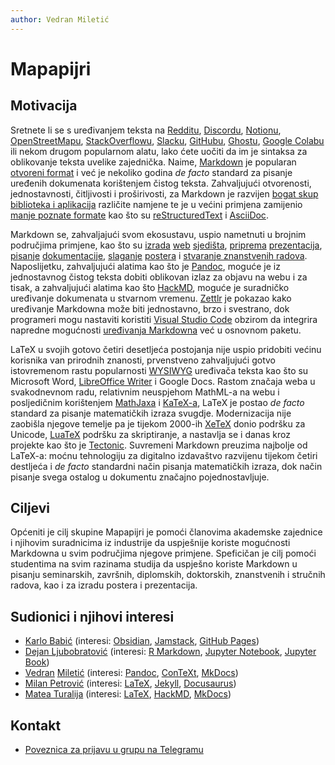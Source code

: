 ```yaml
---
author: Vedran Miletić
---
```


# Mapapijri

## Motivacija

Sretnete li se s uređivanjem teksta na [Redditu](https://www.markdownguide.org/tools/reddit/), [Discordu](https://support.discord.com/hc/en-us/articles/210298617-Markdown-Text-101-Chat-Formatting-Bold-Italic-Underline-), [Notionu](https://www.notion.so/help/writing-and-editing-basics#markdown-&-shortcuts), [OpenStreetMapu](https://wiki.openstreetmap.org/wiki/Web_front_end#User_diaries), [StackOverflowu](https://stackoverflow.com/editing-help), [Slacku](https://api.slack.com/reference/surfaces/formatting), [GitHubu](https://docs.github.com/en/get-started/writing-on-github/getting-started-with-writing-and-formatting-on-github/basic-writing-and-formatting-syntax), [Ghostu](https://ghost.org/changelog/markdown/), [Google Colabu](https://colab.research.google.com/notebooks/markdown_guide.ipynb) ili nekom drugom popularnom alatu, lako ćete uočiti da im je sintaksa za oblikovanje teksta uvelike zajednička. Naime, [Markdown](https://daringfireball.net/projects/markdown/) je popularan [otvoreni format](https://en.wikipedia.org/wiki/Open_file_format) i već je nekoliko godina *de facto* standard za pisanje uređenih dokumenata korištenjem čistog teksta. Zahvaljujući otvorenosti, jednostavnosti, čitljivosti i proširivosti, za Markdown je razvijen [bogat skup biblioteka i aplikacija](https://github.com/topics/markdown) različite namjene te je u većini primjena zamijenio [manje poznate formate](https://en.wikipedia.org/wiki/Template:Document_markup_languages) kao što su [reStructuredText](https://en.wikipedia.org/wiki/ReStructuredText) i [AsciiDoc](https://en.wikipedia.org/wiki/AsciiDoc).

Markdown se, zahvaljajući svom ekosustavu, uspio nametnuti u brojnim područjima primjene, kao što su [izrada](https://statamic.com/) [web](https://getgrav.org/) [sjedišta](https://jamstack.org/generators/), [priprema](https://quarto.org/docs/presentations/revealjs/) [prezentacija](https://marp.app/), [pisanje](https://daux.io/) [dokumentacije](https://squidfunk.github.io/mkdocs-material/), [slaganje](https://github.com/brentthorne/posterdown) [postera](https://github.com/patrick-kidger/mkposters) i [stvaranje znanstvenih radova](https://jaantollander.com/post/scientific-writing-with-markdown/). Naposlijetku, zahvaljujući alatima kao što je [Pandoc](https://pandoc.org/), moguće je iz jednostavnog čistog teksta dobiti oblikovan izlaz za objavu na webu i za tisak, a zahvaljujući alatima kao što [HackMD](https://hackmd.io/), moguće je suradničko uređivanje dokumenata u stvarnom vremenu. [Zettlr](https://zettlr.com/) je pokazao kako uređivanje Markdowna može biti jednostavno, brzo i svestrano, dok programeri mogu nastaviti koristiti [Visual Studio Code](https://code.visualstudio.com/) obzirom da integrira napredne mogućnosti [uređivanja Markdowna](https://code.visualstudio.com/Docs/languages/markdown) već u osnovnom paketu.

LaTeX u svojih gotovo četiri desetljeća postojanja nije uspio pridobiti većinu korisnika van prirodnih znanosti, prvenstveno zahvaljujući gotvo istovremenom rastu popularnosti [WYSIWYG](https://en.wikipedia.org/wiki/WYSIWYG) uređivača teksta kao što su Microsoft Word, [LibreOffice Writer](https://www.libreoffice.org/discover/writer/) i Google Docs. Rastom značaja weba u svakodnevnom radu, relativnim neuspjehom MathML-a na webu i posljedičnim korištenjem [MathJaxa](https://www.mathjax.org/) i [KaTeX-a](https://katex.org/), LaTeX je postao *de facto* standard za pisanje matematičkih izraza svugdje. Modernizacija nije zaobišla njegove temelje pa je tijekom 2000-ih [XeTeX](https://xetex.sourceforge.net/) donio podršku za Unicode, [LuaTeX](https://www.luatex.org/) podršku za skriptiranje, a nastavlja se i danas kroz projekte kao što je [Tectonic](https://tectonic-typesetting.github.io/). Suvremeni Markdown preuzima najbolje od LaTeX-a: moćnu tehnologiju za digitalno izdavaštvo razvijenu tijekom četiri destljeća i *de facto* standardni način pisanja matematičkih izraza, dok način pisanje svega ostalog u dokumentu značajno pojednostavljuje.

## Ciljevi

Općeniti je cilj skupine Mapapijri je pomoći članovima akademske zajednice i njihovim suradnicima iz industrije da uspješnije koriste mogućnosti Markdowna u svim područjima njegove primjene. Speficičan je cilj pomoći studentima na svim razinama studija da uspješno koriste Markdown u pisanju seminarskih, završnih, diplomskih, doktorskih, znanstvenih i stručnih radova, kao i za izradu postera i prezentacija.

## Sudionici i njihovi interesi

- [Karlo Babić](https://karlo.observer/) (interesi: [Obsidian](https://obsidian.md/), [Jamstack](https://jamstack.org/), [GitHub Pages](https://pages.github.com/))
- [Dejan Ljubobratović](https://www.rec.hr/) (interesi: [R Markdown](https://rmarkdown.rstudio.com/), [Jupyter Notebook](https://jupyter-notebook.readthedocs.io/), [Jupyter Book](https://jupyterbook.org/))
- [Vedran](https://vedran.miletic.net/) [Miletić](https://www.miletic.net/) (interesi: [Pandoc](https://pandoc.org/), [ConTeXt](https://wiki.contextgarden.net/), [MkDocs](https://www.mkdocs.org/))
- [Milan Petrović](https://milanxpetrovic.github.io/) (interesi: [LaTeX](https://www.latex-project.org/), [Jekyll](https://jekyllrb.com/), [Docusaurus](https://docusaurus.io/))
- [Matea Turalija](https://mateaturalija.github.io/) (interesi: [LaTeX](https://www.latex-project.org/), [HackMD](https://hackmd.io/), [MkDocs](https://www.mkdocs.org/))

## Kontakt

- [Poveznica za prijavu u grupu na Telegramu](https://t.me/+qHedXt0OXm4yMzc8)
